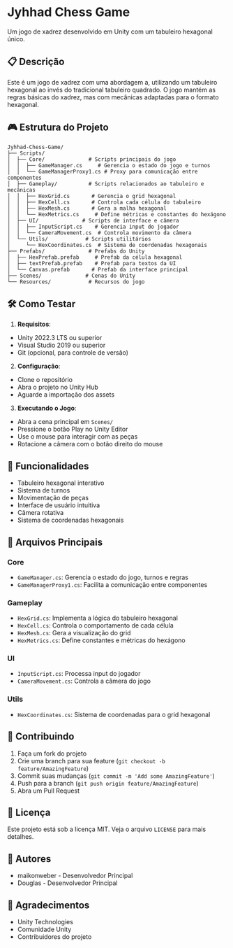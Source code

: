# Jyhhad Chess Game

Um jogo de xadrez desenvolvido em Unity com um tabuleiro hexagonal único.

## 📋 Descrição

Este é um jogo de xadrez com uma abordagem  a, utilizando um tabuleiro hexagonal ao invés do tradicional tabuleiro quadrado. O jogo mantém as regras básicas do xadrez, mas com mecânicas adaptadas para o formato hexagonal.

## 🎮 Estrutura do Projeto

```
Jyhhad-Chess-Game/
├── Scripts/
│  ├── Core/              # Scripts principais do jogo
│  │  ├── GameManager.cs     # Gerencia o estado do jogo e turnos
│  │  └── GameManagerProxy1.cs # Proxy para comunicação entre componentes
│  ├── Gameplay/          # Scripts relacionados ao tabuleiro e mecânicas
│  │  ├── HexGrid.cs       # Gerencia o grid hexagonal
│  │  ├── HexCell.cs       # Controla cada célula do tabuleiro
│  │  ├── HexMesh.cs       # Gera a malha hexagonal
│  │  └── HexMetrics.cs     # Define métricas e constantes do hexágono
│  ├── UI/              # Scripts de interface e câmera
│  │  ├── InputScript.cs    # Gerencia input do jogador
│  │  └── CameraMovement.cs  # Controla movimento da câmera
│  └── Utils/            # Scripts utilitários
│     └── HexCoordinates.cs  # Sistema de coordenadas hexagonais
├── Prefabs/              # Prefabs do Unity
│  ├── HexPrefab.prefab     # Prefab da célula hexagonal
│  ├── textPrefab.prefab    # Prefab para textos da UI
│  └── Canvas.prefab       # Prefab da interface principal
├── Scenes/              # Cenas do Unity
└── Resources/            # Recursos do jogo
```

## 🛠️ Como Testar

1. **Requisitos**:
  - Unity 2022.3 LTS ou superior
  - Visual Studio 2019 ou superior
  - Git (opcional, para controle de versão)

2. **Configuração**:
  - Clone o repositório
  - Abra o projeto no Unity Hub
  - Aguarde a importação dos assets

3. **Executando o Jogo**:
  - Abra a cena principal em `Scenes/`
  - Pressione o botão Play no Unity Editor
  - Use o mouse para interagir com as peças
  - Rotacione a câmera com o botão direito do mouse

## 🎯 Funcionalidades

- Tabuleiro hexagonal interativo
- Sistema de turnos
- Movimentação de peças
- Interface de usuário intuitiva
- Câmera rotativa
- Sistema de coordenadas hexagonais

## 🔧 Arquivos Principais

### Core
- `GameManager.cs`: Gerencia o estado do jogo, turnos e regras
- `GameManagerProxy1.cs`: Facilita a comunicação entre componentes

### Gameplay
- `HexGrid.cs`: Implementa a lógica do tabuleiro hexagonal
- `HexCell.cs`: Controla o comportamento de cada célula
- `HexMesh.cs`: Gera a visualização do grid
- `HexMetrics.cs`: Define constantes e métricas do hexágono

### UI
- `InputScript.cs`: Processa input do jogador
- `CameraMovement.cs`: Controla a câmera do jogo

### Utils
- `HexCoordinates.cs`: Sistema de coordenadas para o grid hexagonal

## 🤝 Contribuindo

1. Faça um fork do projeto
2. Crie uma branch para sua feature (`git checkout -b feature/AmazingFeature`)
3. Commit suas mudanças (`git commit -m 'Add some AmazingFeature'`)
4. Push para a branch (`git push origin feature/AmazingFeature`)
5. Abra um Pull Request

## 📝 Licença

Este projeto está sob a licença MIT. Veja o arquivo `LICENSE` para mais detalhes.

## 👥 Autores

- maikonweber  - Desenvolvedor Principal
- Douglas - Desenvolvedor Principal


## 🙏 Agradecimentos

- Unity Technologies
- Comunidade Unity
- Contribuidores do projeto 